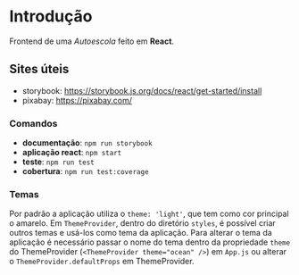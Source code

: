 # Introdução

Frontend de uma _Autoescola_ feito em **React**.

## Sites úteis

-   storybook: https://storybook.js.org/docs/react/get-started/install
-   pixabay: https://pixabay.com/

### Comandos

-   **documentação**: `npm run storybook`
-   **aplicação react**: `npm start`
-   **teste**: `npm run test`
-   **cobertura**: `npm run test:coverage`

### Temas

Por padrão a aplicação utiliza o `theme: 'light'`, que tem como cor principal o
amarelo. Em `ThemeProvider`, dentro do diretório `styles`, é possível criar
outros temas e usá-los como tema da aplicação. Para alterar o tema da aplicação
é necessário passar o nome do tema dentro da propriedade `theme` do
ThemeProvider (`<ThemeProvider theme="ocean" />`) em `App.js` ou alterar o
`ThemeProvider.defaultProps` em ThemeProvider.
